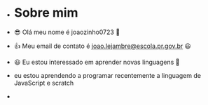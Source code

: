 - # Sobre mim

- :sunglasses: Olá meu nome é joaozinho0723 :clown_face: 

- :+1: Meu email de contato é joao.lejambre@escola.pr.gov.br :smiley:

- :smiley: Eu estou interessado em aprender novas linguagens :ghost:

- eu estou aprendendo a programar recentemente a linguagem de JavaScript e scratch

-
